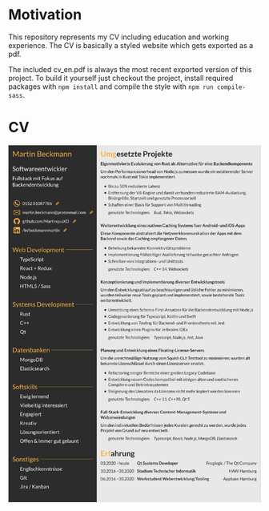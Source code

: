 # Motivation
This repository represents my CV including education and working experience. The CV is basically a styled website which 
gets exported as a pdf.  

The included cv_en.pdf is always the most recent exported version of this project. To build it yourself just checkout the
project, install required packages with ```npm install``` and compile the style with ```npm run compile-sass```.

# CV
![CV](cv.png)

